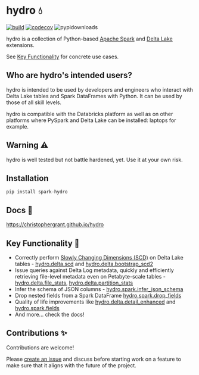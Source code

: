 # hydro 💧

[![build](https://github.com/christophergrant/hydro/actions/workflows/push.yml/badge.svg?branch=main)](https://github.com/christophergrant/hydro/actions/workflows/push.yml)
[![codecov](https://codecov.io/gh/christophergrant/hydro/branch/main/graph/badge.svg?token=Z64814CV1E)](https://codecov.io/gh/christophergrant/hydro)
![pypidownloads](https://img.shields.io/pypi/dm/spark-hydro?color=%23123d0d&label=pypi%20downloads&style=flat-square)

hydro is a collection of Python-based [Apache Spark](https://spark.apache.org/) and [Delta Lake](https://delta.io/) extensions.

See [Key Functionality](#key-functionality-) for concrete use cases.

## Who are hydro's intended users?

hydro is intended to be used by developers and engineers who interact with Delta Lake tables and Spark DataFrames with Python. It can be used by those of all skill levels.

hydro is compatible with the Databricks platform as well as on other platforms where PySpark and Delta Lake can be installed: laptops for example.

## Warning ⚠️

hydro is well tested but not battle hardened, yet. Use it at your own risk.

## Installation

```commandline
pip install spark-hydro
```

## Docs 📖

https://christophergrant.github.io/hydro

## Key Functionality 🔑

- Correctly perform [Slowly Changing Dimensions (SCD)](https://en.wikipedia.org/wiki/Slowly_changing_dimension) on Delta Lake tables - [hydro.delta.scd](https://christophergrant.github.io/hydro/api/delta.html#hydro.delta.scd) and [hydro.delta.bootstrap_scd2](https://christophergrant.github.io/hydro/delta.html#hydro.delta.bootstrap_scd2)
- Issue queries against Delta Log metadata, quickly and efficiently retrieving file-level metadata even on Petabyte-scale tables - [hydro.delta.file_stats](https://christophergrant.github.io/hydro/api/delta.html#hydro.delta.file_stats), [hydro.delta.partition_stats](https://christophergrant.github.io/hydro/api/delta.html#hydro.delta.partition_stats)
- Infer the schema of JSON columns - [hydro.spark.infer_json_schema](https://christophergrant.github.io/hydro/api/delta.html#hydro.delta.infer_json_field)
- Drop nested fields from a Spark DataFrame [hydro.spark.drop_fields](https://christophergrant.github.io/hydro/api/spark.html#hydro.spark.drop_fields)
- Quality of life improvements like [hydro.delta.detail_enhanced](https://christophergrant.github.io/hydro/api/delta.html#hydro.delta.detail_enhanced) and [hydro.spark.fields](https://christophergrant.github.io/hydro/api/spark.html#hydro.spark.fields)
- And more... check the docs!

## Contributions ✨

Contributions are welcome!

Please [create an issue](https://github.com/christophergrant/hydro/issues/new/choose) and discuss before starting work on a feature to make sure that it aligns with the future of the project.
